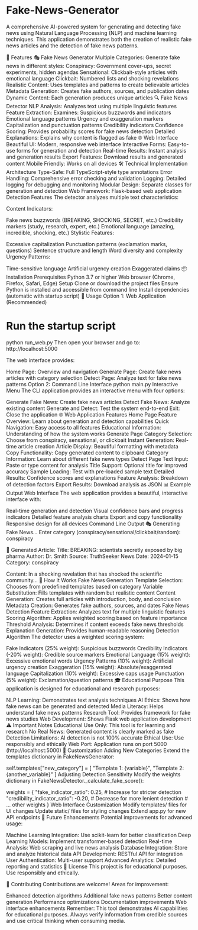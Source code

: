 # Fake-News-Generator
A comprehensive AI-powered system for generating and detecting fake news using Natural Language Processing (NLP) and machine learning techniques. This application demonstrates both the creation of realistic fake news articles and the detection of fake news patterns.

🚀 Features
🎭 Fake News Generator
Multiple Categories: Generate fake news in different styles:
Conspiracy: Government cover-ups, secret experiments, hidden agendas
Sensational: Clickbait-style articles with emotional language
Clickbait: Numbered lists and shocking revelations
Realistic Content: Uses templates and patterns to create believable articles
Metadata Generation: Creates fake authors, sources, and publication dates
Dynamic Content: Each generation produces unique articles
🔍 Fake News Detector
NLP Analysis: Analyzes text using multiple linguistic features
Feature Extraction: Examines:
Suspicious buzzwords and indicators
Emotional language patterns
Urgency and exaggeration markers
Capitalization and punctuation patterns
Credibility indicators
Confidence Scoring: Provides probability scores for fake news detection
Detailed Explanations: Explains why content is flagged as fake
🌐 Web Interface
Beautiful UI: Modern, responsive web interface
Interactive Forms: Easy-to-use forms for generation and detection
Real-time Results: Instant analysis and generation results
Export Features: Download results and generated content
Mobile Friendly: Works on all devices
🛠️ Technical Implementation
Architecture
Type-Safe: Full TypeScript-style type annotations
Error Handling: Comprehensive error checking and validation
Logging: Detailed logging for debugging and monitoring
Modular Design: Separate classes for generation and detection
Web Framework: Flask-based web application
Detection Features
The detector analyzes multiple text characteristics:

Content Indicators:

Fake news buzzwords (BREAKING, SHOCKING, SECRET, etc.)
Credibility markers (study, research, expert, etc.)
Emotional language (amazing, incredible, shocking, etc.)
Stylistic Features:

Excessive capitalization
Punctuation patterns (exclamation marks, questions)
Sentence structure and length
Word diversity and complexity
Urgency Patterns:

Time-sensitive language
Artificial urgency creation
Exaggerated claims
📦 Installation
Prerequisites
Python 3.7 or higher
Web browser (Chrome, Firefox, Safari, Edge)
Setup
Clone or download the project files
Ensure Python is installed and accessible from command line
Install dependencies (automatic with startup script)
🎯 Usage
Option 1: Web Application (Recommended)
# Run the startup script
python run_web.py
Then open your browser and go to: http://localhost:5000

The web interface provides:

Home Page: Overview and navigation
Generate Page: Create fake news articles with category selection
Detect Page: Analyze text for fake news patterns
Option 2: Command Line Interface
python main.py
Interactive Menu
The CLI application provides an interactive menu with four options:

Generate Fake News: Create fake news articles
Detect Fake News: Analyze existing content
Generate and Detect: Test the system end-to-end
Exit: Close the application
🌐 Web Application Features
Home Page
Feature Overview: Learn about generation and detection capabilities
Quick Navigation: Easy access to all features
Educational Information: Understanding of how the system works
Generate Page
Category Selection: Choose from conspiracy, sensational, or clickbait
Instant Generation: Real-time article creation
Article Display: Beautiful formatting with metadata
Copy Functionality: Copy generated content to clipboard
Category Information: Learn about different fake news types
Detect Page
Text Input: Paste or type content for analysis
Title Support: Optional title for improved accuracy
Sample Loading: Test with pre-loaded sample text
Detailed Results: Confidence scores and explanations
Feature Analysis: Breakdown of detection factors
Export Results: Download analysis as JSON
📊 Example Output
Web Interface
The web application provides a beautiful, interactive interface with:

Real-time generation and detection
Visual confidence bars and progress indicators
Detailed feature analysis charts
Export and copy functionality
Responsive design for all devices
Command Line Output
🎭 Generating Fake News...
Enter category (conspiracy/sensational/clickbait/random): conspiracy

📰 Generated Article:
Title: BREAKING: scientists secretly exposed by big pharma
Author: Dr. Smith
Source: TruthSeeker News
Date: 2024-01-15
Category: conspiracy

Content: In a shocking revelation that has shocked the scientific community...
🔬 How It Works
Fake News Generation
Template Selection: Chooses from predefined templates based on category
Variable Substitution: Fills templates with random but realistic content
Content Generation: Creates full articles with introduction, body, and conclusion
Metadata Creation: Generates fake authors, sources, and dates
Fake News Detection
Feature Extraction: Analyzes text for multiple linguistic features
Scoring Algorithm: Applies weighted scoring based on feature importance
Threshold Analysis: Determines if content exceeds fake news thresholds
Explanation Generation: Provides human-readable reasoning
Detection Algorithm
The detector uses a weighted scoring system:

Fake Indicators (25% weight): Suspicious buzzwords
Credibility Indicators (-20% weight): Credible source markers
Emotional Language (15% weight): Excessive emotional words
Urgency Patterns (10% weight): Artificial urgency creation
Exaggeration (15% weight): Absolute/exaggerated language
Capitalization (10% weight): Excessive caps usage
Punctuation (5% weight): Exclamation/question patterns
🎓 Educational Purpose
This application is designed for educational and research purposes:

NLP Learning: Demonstrates text analysis techniques
AI Ethics: Shows how fake news can be generated and detected
Media Literacy: Helps understand fake news patterns
Research Tool: Provides framework for fake news studies
Web Development: Shows Flask web application development
⚠️ Important Notes
Educational Use Only: This tool is for learning and research
No Real News: Generated content is clearly marked as fake
Detection Limitations: AI detection is not 100% accurate
Ethical Use: Use responsibly and ethically
Web Port: Application runs on port 5000 (http://localhost:5000)
🔧 Customization
Adding New Categories
Extend the templates dictionary in FakeNewsGenerator:

self.templates["new_category"] = [
    "Template 1: {variable}",
    "Template 2: {another_variable}"
]
Adjusting Detection Sensitivity
Modify the weights dictionary in FakeNewsDetector._calculate_fake_score():

weights = {
    "fake_indicator_ratio": 0.25,  # Increase for stricter detection
    "credibility_indicator_ratio": -0.20,  # Decrease for more lenient detection
    # ... other weights
}
Web Interface Customization
Modify templates/ files for UI changes
Update static/ files for styling changes
Extend app.py for new API endpoints
🚀 Future Enhancements
Potential improvements for advanced usage:

Machine Learning Integration: Use scikit-learn for better classification
Deep Learning Models: Implement transformer-based detection
Real-time Analysis: Web scraping and live news analysis
Database Integration: Store and analyze historical data
API Development: RESTful API for integration
User Authentication: Multi-user support
Advanced Analytics: Detailed reporting and statistics
📄 License
This project is for educational purposes. Use responsibly and ethically.

🤝 Contributing
Contributions are welcome! Areas for improvement:

Enhanced detection algorithms
Additional fake news patterns
Better content generation
Performance optimizations
Documentation improvements
Web interface enhancements
Remember: This tool demonstrates AI capabilities for educational purposes. Always verify information from credible sources and use critical thinking when consuming media.
